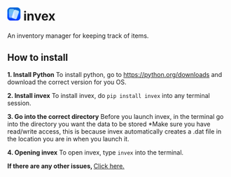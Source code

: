<h1><img src="https://raw.githubusercontent.com/tripalc/invex/main/invex_ico.png" alt="Invex logo" style="width: 30px; height: 30px;"/> invex</h1>

An inventory manager for keeping track of items.

<h2>How to install</h2>
<b>1. Install Python</b> To install python, go to <a href="https://python.org/downloads">https://python.org/downloads</a> and download the correct version for you OS.

<b>2. Install invex</b> To install invex, do ```pip install invex``` into any terminal session.

<b>3. Go into the correct directory</b> Before you launch invex, in the terminal go into the directory you want the data to be stored *Make sure you have read/write access, this is because invex automatically creates a .dat file in the location you are in when you launch it.

<b>4. Opening invex</b> To open invex, type ```invex``` into the terminal.

<b>If there are any other issues, </b><a href="https://github.com/tripalc/invex/issues">Click here.</a>